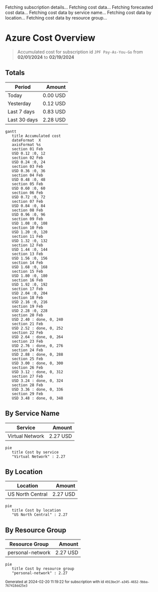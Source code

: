Fetching subscription details...
Fetching cost data...
Fetching forecasted cost data...
Fetching cost data by service name...
Fetching cost data by location...
Fetching cost data by resource group...
# Azure Cost Overview

> Accumulated cost for subscription id `JPF Pay-As-You-Go` from **02/01/2024** to **02/19/2024**

## Totals

|Period|Amount|
|---|---:|
|Today|0.00 USD|
|Yesterday|0.12 USD|
|Last 7 days|0.83 USD|
|Last 30 days|2.28 USD|

```mermaid
gantt
   title Accumulated cost
   dateFormat  X
   axisFormat %s
   section 01 Feb
   USD 0.12 :0, 12
   section 02 Feb
   USD 0.24 :0, 24
   section 03 Feb
   USD 0.36 :0, 36
   section 04 Feb
   USD 0.48 :0, 48
   section 05 Feb
   USD 0.60 :0, 60
   section 06 Feb
   USD 0.72 :0, 72
   section 07 Feb
   USD 0.84 :0, 84
   section 08 Feb
   USD 0.96 :0, 96
   section 09 Feb
   USD 1.08 :0, 108
   section 10 Feb
   USD 1.20 :0, 120
   section 11 Feb
   USD 1.32 :0, 132
   section 12 Feb
   USD 1.44 :0, 144
   section 13 Feb
   USD 1.56 :0, 156
   section 14 Feb
   USD 1.68 :0, 168
   section 15 Feb
   USD 1.80 :0, 180
   section 16 Feb
   USD 1.92 :0, 192
   section 17 Feb
   USD 2.04 :0, 204
   section 18 Feb
   USD 2.16 :0, 216
   section 19 Feb
   USD 2.28 :0, 228
   section 20 Feb
   USD 2.40 : done, 0, 240
   section 21 Feb
   USD 2.52 : done, 0, 252
   section 22 Feb
   USD 2.64 : done, 0, 264
   section 23 Feb
   USD 2.76 : done, 0, 276
   section 24 Feb
   USD 2.88 : done, 0, 288
   section 25 Feb
   USD 3.00 : done, 0, 300
   section 26 Feb
   USD 3.12 : done, 0, 312
   section 27 Feb
   USD 3.24 : done, 0, 324
   section 28 Feb
   USD 3.36 : done, 0, 336
   section 29 Feb
   USD 3.48 : done, 0, 348
```

## By Service Name

|Service|Amount|
|---|---:|
|Virtual Network|2.27 USD|

```mermaid
pie
   title Cost by service
   "Virtual Network" : 2.27
```

## By Location

|Location|Amount|
|---|---:|
|US North Central|2.27 USD|

```mermaid
pie
   title Cost by location
   "US North Central" : 2.27
```

## By Resource Group

|Resource Group|Amount|
|---|---:|
|personal-network|2.27 USD|

```mermaid
pie
   title Cost by resource group
   "personal-network" : 2.27
```

<sup>Generated at 2024-02-20 11:19:22 for subscription with id `4913be3f-a345-4652-9bba-767418dd25e3`</sup>
